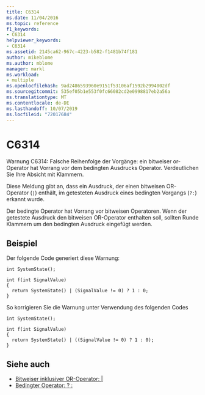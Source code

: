 ```yaml
---
title: C6314
ms.date: 11/04/2016
ms.topic: reference
f1_keywords:
- C6314
helpviewer_keywords:
- C6314
ms.assetid: 2145ca62-967c-4223-b582-f1481b74f181
author: mikeblome
ms.author: mblome
manager: markl
ms.workload:
- multiple
ms.openlocfilehash: 9ad2486593960e9151f53106af1592b2994002df
ms.sourcegitcommit: 535ef05b1e553f0fc66082cd2e0998817eb2a56a
ms.translationtype: MT
ms.contentlocale: de-DE
ms.lasthandoff: 10/07/2019
ms.locfileid: "72017684"
---
```

# <a name="c6314"></a>C6314
Warnung C6314: Falsche Reihenfolge der Vorgänge: ein bitweiser or-Operator hat Vorrang vor dem bedingten Ausdrucks Operator. Verdeutlichen Sie Ihre Absicht mit Klammern.

 Diese Meldung gibt an, dass ein Ausdruck, der einen bitweisen OR-Operator (`|`) enthält, im getesteten Ausdruck eines bedingten Vorgangs (`?:`) erkannt wurde.

 Der bedingte Operator hat Vorrang vor bitweisen Operatoren. Wenn der getestete Ausdruck den bitweisen OR-Operator enthalten soll, sollten Runde Klammern um den bedingten Ausdruck eingefügt werden.

## <a name="example"></a>Beispiel
 Der folgende Code generiert diese Warnung:

```
int SystemState();

int f(int SignalValue)
{
  return SystemState() | (SignalValue != 0) ? 1 : 0;
}
```

 So korrigieren Sie die Warnung unter Verwendung des folgenden Codes

```
int SystemState();

int f(int SignalValue)
{
  return SystemState() | ((SignalValue != 0) ? 1 : 0);
}
```

## <a name="see-also"></a>Siehe auch

- [Bitweiser inklusiver OR-Operator: &#124;](/cpp/cpp/bitwise-inclusive-or-operator-pipe)
- [Bedingter Operator: ? :](/cpp/cpp/conditional-operator-q)